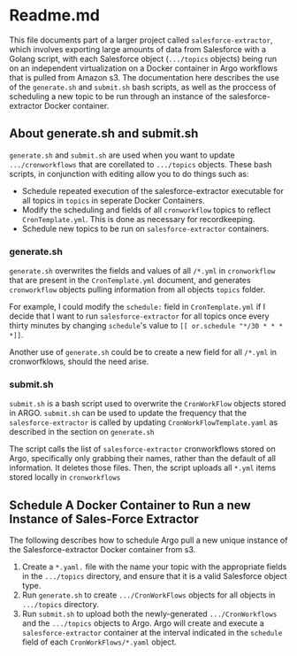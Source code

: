 # Readme.md
This file documents part of a larger project called `salesforce-extractor`, which involves exporting large amounts of data from Salesforce with a Golang script, with each Salesforce object (`.../topics` objects) being run on an independent virtualization on a Docker container in Argo workflows that is pulled from Amazon s3. The documentation here describes the use of the `generate.sh` and `submit.sh` bash scripts, as well as the proccess of scheduling a new topic to be run through an instance of the salesforce-extractor Docker container.

## About generate.sh and submit.sh
`generate.sh` and `submit.sh` are used when you want to update `.../cronworkflows` that are corellated to `.../topics` objects. These bash scripts, in conjunction with editing allow you to do things such as:
- Schedule repeated execution of the salesforce-extractor executable for all topics in `topics` in seperate Docker Containers.
- Modify the scheduling and fields of all `cronworkflow` topics to reflect `CronTemplate.yml`. This is done as necessary for recordkeeping.
- Schedule new topics to be run on `salesforce-extractor` containers.

### generate.sh
`generate.sh` overwrites the fields and values of all `/*.yml` in `cronworkflow` that are present in the `CronTemplate.yml` document, and generates `cronworkflow` objects pulling information from all objects `topics` folder.

For example, I could modify the `schedule:` field in `CronTemplate.yml` if I decide that I want to run `salesforce-extractor` for all topics once every thirty minutes by changing `schedule`'s value to `[[ or.schedule "*/30 * * * *]]`. 

Another use of `generate.sh` could be to create a new field for all `/*.yml` in cronworfklows, should the need arise.

### submit.sh
`submit.sh` is a bash script used to overwrite the `CronWorkFlow` objects stored in ARGO. `submit.sh` can be used to update the frequency that the `salesforce-extractor`
is called by updating `CronWorkFlowTemplate.yaml` as described in the section on `generate.sh`

The script calls the list of `salesforce-extractor` cronworkflows stored on Argo, specifically only grabbing their names, rather than the default of all information. It deletes those files. Then, the script uploads all `*.yml` items stored locally in `cronworkflows`


## Schedule A Docker Container to Run a new Instance of Sales-Force Extractor 

The following describes how to schedule Argo pull a new unique instance of the Salesforce-extractor Docker container from s3.

1. Create a `*.yaml.` file with the name your topic with the appropriate fields in the `.../topics` directory, and ensure that it is a valid Salesforce object type.
2. Run `generate.sh` to create `.../CronWorkFlows` objects for all objects in `.../topics` directory.
3. Run `submit.sh` to upload both the newly-generated `.../CronWorkflows` and the `.../topics` objects to Argo. Argo will create and execute a `salesforce-extractor` container at the interval indicated in the `schedule` field  of each `CronWorkFlows/*.yaml` object.
